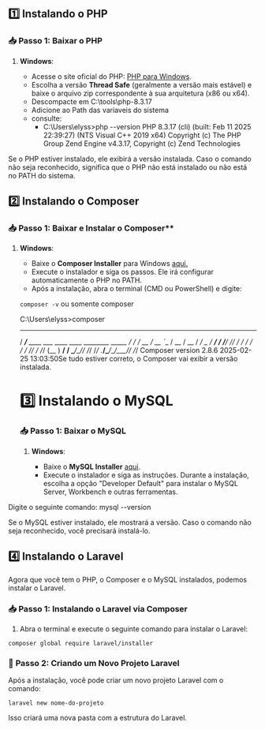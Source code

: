 1️⃣ **Instalando o PHP**
------------------------

### 📥 **Passo 1: Baixar o PHP**

1. **Windows**:
   
   * Acesse o site oficial do PHP: [PHP para Windows](https://windows.php.net/download/).
   * Escolha a versão **Thread Safe** (geralmente a versão mais estável) e baixe o arquivo zip correspondente à sua arquitetura (x86 ou x64).
   * Descompacte em C:\tools\php-8.3.17
   * Adicione ao Path das variaveis do sistema
   * consulte:
     * C:\Users\elyss>php --version
       PHP 8.3.17 (cli) (built: Feb 11 2025 22:39:27) (NTS Visual C++ 2019 x64)
       Copyright (c) The PHP Group
       Zend Engine v4.3.17, Copyright (c) Zend Technologies
   
   

Se o PHP estiver instalado, ele exibirá a versão instalada. Caso o comando não seja reconhecido, significa que o PHP não está instalado ou não está no PATH do sistema.

2️⃣ **Instalando o Composer**
---------------------------------------

### 📥 **Passo 1: Baixar e Instalar o Composer****

1. **Windows**:
   
   * Baixe o **Composer Installer** para Windows [aqui.](https://getcomposer.org/Composer-Setup.exe)
   * Execute o instalador e siga os passos. Ele irá configurar automaticamente o PHP no PATH.
   * Após a instalação, abra o terminal (CMD ou PowerShell) e digite:
   
   
   `composer -v` ou somente composer
   
   
   C:\Users\elyss>composer
   
      ______
   
     / ____/___  ____ ___  ____  ____  ________  _____
    / /   / __ \/ __ `__ \/ __ \/ __ \/ ___/ _ \/ ___/
   / /___/ /_/ / / / / / / /_/ / /_/ (__  )  __/ /
   \____/\____/_/ /_/ /_/ .___/\____/____/\___/_/
                       /_/
   Composer version 2.8.6 2025-02-25 13:03:50Se tudo estiver correto, o Composer vai exibir a versão instalada.
   
   
   
   # 3️⃣ **Instalando o MySQL**
   
   ### 📥 **Passo 1: Baixar o MySQL**
   
   1. **Windows**:
      
      * Baixe o **MySQL Installer** [aqui](https://dev.mysql.com/downloads/installer/).
      * Execute o instalador e siga as instruções. Durante a instalação, escolha a opção "Developer Default" para instalar o MySQL Server, Workbench e outras ferramentas.

Digite o seguinte comando:
    mysql --version

Se o MySQL estiver instalado, ele mostrará a versão. Caso o comando não seja reconhecido, você precisará instalá-lo.



4️⃣ **Instalando o Laravel**
----------------------------

Agora que você tem o PHP, o Composer e o MySQL instalados, podemos instalar o Laravel.

### 📥 **Passo 1: Instalando o Laravel via Composer**

1. Abra o terminal e execute o seguinte comando para instalar o Laravel:



`composer global require laravel/installer`

### 📍 **Passo 2: Criando um Novo Projeto Laravel**

Após a instalação, você pode criar um novo projeto Laravel com o comando:



`laravel new nome-do-projeto`

Isso criará uma nova pasta com a estrutura do Laravel.


